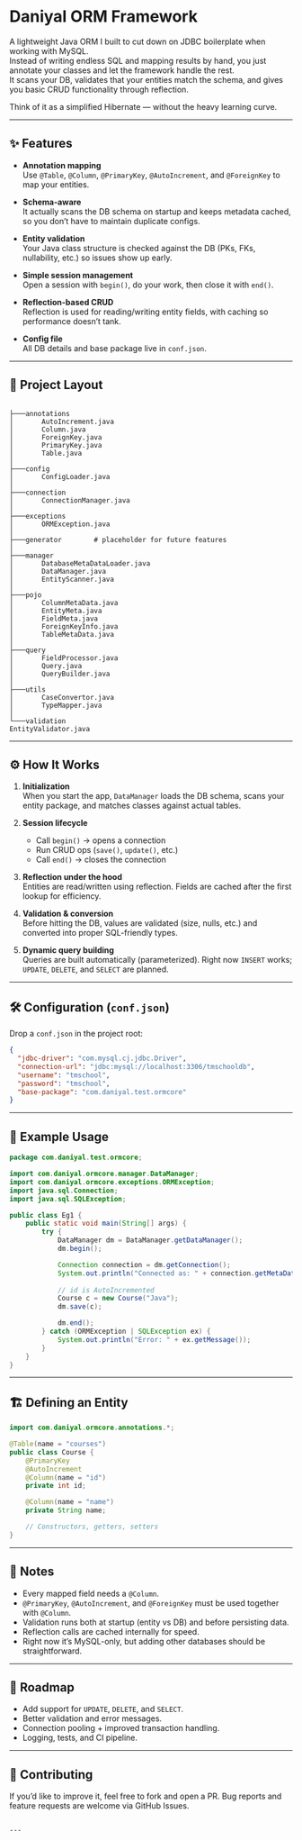# Daniyal ORM Framework

A lightweight Java ORM I built to cut down on JDBC boilerplate when working with MySQL.  
Instead of writing endless SQL and mapping results by hand, you just annotate your classes and let the framework handle the rest.  
It scans your DB, validates that your entities match the schema, and gives you basic CRUD functionality through reflection.

Think of it as a simplified Hibernate — without the heavy learning curve.

---

## ✨ Features

- **Annotation mapping**  
  Use `@Table`, `@Column`, `@PrimaryKey`, `@AutoIncrement`, and `@ForeignKey` to map your entities.

- **Schema-aware**  
  It actually scans the DB schema on startup and keeps metadata cached, so you don’t have to maintain duplicate configs.

- **Entity validation**  
  Your Java class structure is checked against the DB (PKs, FKs, nullability, etc.) so issues show up early.

- **Simple session management**  
  Open a session with `begin()`, do your work, then close it with `end()`.

- **Reflection-based CRUD**  
  Reflection is used for reading/writing entity fields, with caching so performance doesn’t tank.

- **Config file**  
  All DB details and base package live in `conf.json`.

---

## 📂 Project Layout

```

├───annotations
│       AutoIncrement.java
│       Column.java
│       ForeignKey.java
│       PrimaryKey.java
│       Table.java
│
├───config
│       ConfigLoader.java
│
├───connection
│       ConnectionManager.java
│
├───exceptions
│       ORMException.java
│
├───generator        # placeholder for future features
│
├───manager
│       DatabaseMetaDataLoader.java
│       DataManager.java
│       EntityScanner.java
│
├───pojo
│       ColumnMetaData.java
│       EntityMeta.java
│       FieldMeta.java
│       ForeignKeyInfo.java
│       TableMetaData.java
│
├───query
│       FieldProcessor.java
│       Query.java
│       QueryBuilder.java
│
├───utils
│       CaseConvertor.java
│       TypeMapper.java
│
└───validation
EntityValidator.java

````

---

## ⚙️ How It Works

1. **Initialization**  
   When you start the app, `DataManager` loads the DB schema, scans your entity package, and matches classes against actual tables.

2. **Session lifecycle**  
   - Call `begin()` → opens a connection  
   - Run CRUD ops (`save()`, `update()`, etc.)  
   - Call `end()` → closes the connection

3. **Reflection under the hood**  
   Entities are read/written using reflection. Fields are cached after the first lookup for efficiency.

4. **Validation & conversion**  
   Before hitting the DB, values are validated (size, nulls, etc.) and converted into proper SQL-friendly types.

5. **Dynamic query building**  
   Queries are built automatically (parameterized). Right now `INSERT` works; `UPDATE`, `DELETE`, and `SELECT` are planned.

---

## 🛠 Configuration (`conf.json`)

Drop a `conf.json` in the project root:

```json
{
  "jdbc-driver": "com.mysql.cj.jdbc.Driver",
  "connection-url": "jdbc:mysql://localhost:3306/tmschooldb",
  "username": "tmschool",
  "password": "tmschool",
  "base-package": "com.daniyal.test.ormcore"
}
````

---

## 🚀 Example Usage

```java
package com.daniyal.test.ormcore;

import com.daniyal.ormcore.manager.DataManager;
import com.daniyal.ormcore.exceptions.ORMException;
import java.sql.Connection;
import java.sql.SQLException;

public class Eg1 {
    public static void main(String[] args) {
        try {
            DataManager dm = DataManager.getDataManager();
            dm.begin();

            Connection connection = dm.getConnection();
            System.out.println("Connected as: " + connection.getMetaData().getUserName());
			
			// id is AutoIncremented
            Course c = new Course("Java");
            dm.save(c);

            dm.end();
        } catch (ORMException | SQLException ex) {
            System.out.println("Error: " + ex.getMessage());
        }
    }
}
```

---

## 🏗 Defining an Entity

```java
import com.daniyal.ormcore.annotations.*;

@Table(name = "courses")
public class Course {
    @PrimaryKey
    @AutoIncrement
    @Column(name = "id")
    private int id;

    @Column(name = "name")
    private String name;

    // Constructors, getters, setters
}
```

---

## 📌 Notes

* Every mapped field needs a `@Column`.
* `@PrimaryKey`, `@AutoIncrement`, and `@ForeignKey` must be used together with `@Column`.
* Validation runs both at startup (entity vs DB) and before persisting data.
* Reflection calls are cached internally for speed.
* Right now it’s MySQL-only, but adding other databases should be straightforward.

---

## 🔮 Roadmap

* Add support for `UPDATE`, `DELETE`, and `SELECT`.
* Better validation and error messages.
* Connection pooling + improved transaction handling.
* Logging, tests, and CI pipeline.

---

## 🤝 Contributing

If you’d like to improve it, feel free to fork and open a PR.
Bug reports and feature requests are welcome via GitHub Issues.

```

---
